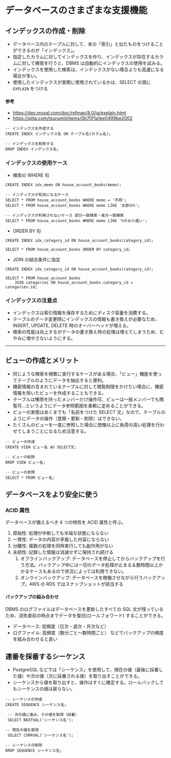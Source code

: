 # データベースのさまざまな支援機能

## インデックスの作成・削除

- データベース内のテーブルに対して、本の「索引」と似たものをつけることができるのが「インデックス」。
- 指定したカラムに対してインデックスを作り、インデックスが存在するカラムに対して検索を行うと、DBMS は自動的にインデックスの使用を試みる。
- インデックスを使用した検索は、インデックスがない場合よりも高速になる場合が多い。
- 使用したインデックスが実際に使用されているかは、SELECT の頭に `EXPLAIN` をつける

#### 参考

- https://dev.mysql.com/doc/refman/8.0/ja/explain.html
- https://qiita.com/tsurumiii/items/0b70f1a1ee0499be2002

```
-- インデックスを作成する
CREATE INDEX インデックス名 ON テーブル名(カラム名);

-- インデックスを削除する
DROP INDEX インデックス名;
```

### インデックスの使用ケース

- 検索の WHERE 句

```
CREATE INDEX idx_memo ON house_account_books(memo);

-- インデックスが有効になるケース
SELECT * FROM house_account_books WHERE memo = '不明';
SELECT * FROM house_account_books WHERE memo LIKE '太郎の%';

-- インデックスが利用されないケース 部分一致検索・後方一致検索
SELECT * FROM house_account_books WHERE memo LIKE '%のお小遣い';
```

- ORDER BY 句

```
CREATE INDEX idx_category_id ON house_account_books(category_id);

SELECT * FROM house_account_books ORDER BY category_id;
```

- JOIN の結合条件に指定

```
CREATE INDEX idx_category_id ON house_account_books(category_id);

SELECT * FROM house_account_books
    JOIN categories ON house_account_books.category_id = categories.id;
```

### インデックスの注意点

- インデックスは索引情報を保存するためにディスク容量を消費する。
- テーブルのデータ変更時にインデックスの情報も書き換えが必要なため、 INSERT, UPDATE, DELETE 時のオーバーヘッドが増える。
- 検索の性能は向上するがデータの書き換え時の処理は増えてしまうため、むやみに増やさないようにする。

---

## ビューの作成とメリット

- 同じような検索を頻繁に実行するケースがある場合、「ビュー」機能を使ってテーブルのようにデータを抽出すると便利。
- 機密情報の含まれているテーブルに対して閲覧制限をかけたい場合に、機密情報を除いたビューを作成することもできる。
- テーブルは権限を持ったメンバーだけ操作可、ビューは一般メンバーでも閲覧可…というようにデータ参照範囲を柔軟に定めることができる。
- ビューの実態はあくまでも「名前をつけた SELECT 文」なので、テーブルのようにデータの操作（登録・更新・削除）はできない。
- たくさんのビューを一度に参照した場合に想像以上に負荷の高い処理を行わせてしまうことになるため注意する。

```
-- ビューの作成
CREATE VIEW ビュー名 AS SELECT文;

-- ビューの削除
DROP VIEW ビュー名;

-- ビューの参照
SELECT * FROM ビュー名;
```

## データベースをより安全に使う

### ACID 属性

データベースが備えるべき 4 つの特性を ACID 属性と呼ぶ。

1. 原始性: 処理が中断しても半端な状態にならない
1. 一貫性: データの内容が矛盾した内容にならない
1. 分離性: 複数の処理を同時実行しても副作用がない
1. 永続性: 記録した情報は消滅せずに保持され続ける
   1. オフラインバックアップ: データベースを停止してからバックアップを行う方法。バックアップ中には一切のデータ処理が止まる＆数時間以上かかるケースもあるので状況によっては利用できない。
   1. オンラインバックアップ: データベースを稼働させながら行うバックアップ。AWS の RDS ではスナップショットが該当する

#### バックアップの組み合わせ

DBMS のログファイルはデータベースを更新したすべての SQL 文が残っているため、消失直前の時点までデータを復旧(ロールフォワード)
することができる。

- データベース: 低頻度（日次・週次・月次など）
- ログファイル: 高頻度（数分ごと〜数時間ごと） などでバックアップの頻度を組み合わせると良い

## 連番を採番するシーケンス

- PostgreSQL などでは「シーケンス」を使用して、現在の値（最後に採番した値）や次の値（次に採番される値）を取り出すことができる。
- シーケンスから値を取り出すと、操作はすぐに確定する。ロールバックしてもシーケンスの値は戻らない。

```
-- シーケンスの作成
CREATE SEQUENCE シーケンス名;

 -- 次の値に進み、その値を取得（採番）
 SELECT NEXTVAL('シーケンス名');

-- 現在の値を取得
 SELECT CURRVAL('シーケンス名');

-- シーケンスの削除
DROP SEQUENCE シーケンス名;
```
